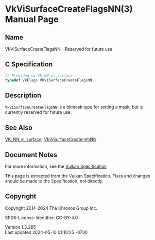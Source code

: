 # VkViSurfaceCreateFlagsNN(3) Manual Page

## Name

VkViSurfaceCreateFlagsNN - Reserved for future use



## <a href="#_c_specification" class="anchor"></a>C Specification

``` c
// Provided by VK_NN_vi_surface
typedef VkFlags VkViSurfaceCreateFlagsNN;
```

## <a href="#_description" class="anchor"></a>Description

`VkViSurfaceCreateFlagsNN` is a bitmask type for setting a mask, but is
currently reserved for future use.

## <a href="#_see_also" class="anchor"></a>See Also

[VK_NN_vi_surface](https://registry.khronos.org/vulkan/specs/1.3-extensions/man/html/VK_NN_vi_surface.html),
[VkViSurfaceCreateInfoNN](https://registry.khronos.org/vulkan/specs/1.3-extensions/man/html/VkViSurfaceCreateInfoNN.html)

## <a href="#_document_notes" class="anchor"></a>Document Notes

For more information, see the <a
href="https://registry.khronos.org/vulkan/specs/1.3-extensions/html/vkspec.html#VkViSurfaceCreateFlagsNN"
target="_blank" rel="noopener">Vulkan Specification</a>

This page is extracted from the Vulkan Specification. Fixes and changes
should be made to the Specification, not directly.

## <a href="#_copyright" class="anchor"></a>Copyright

Copyright 2014-2024 The Khronos Group Inc.

SPDX-License-Identifier: CC-BY-4.0

Version 1.3.285  
Last updated 2024-05-10 01:10:25 -0700
